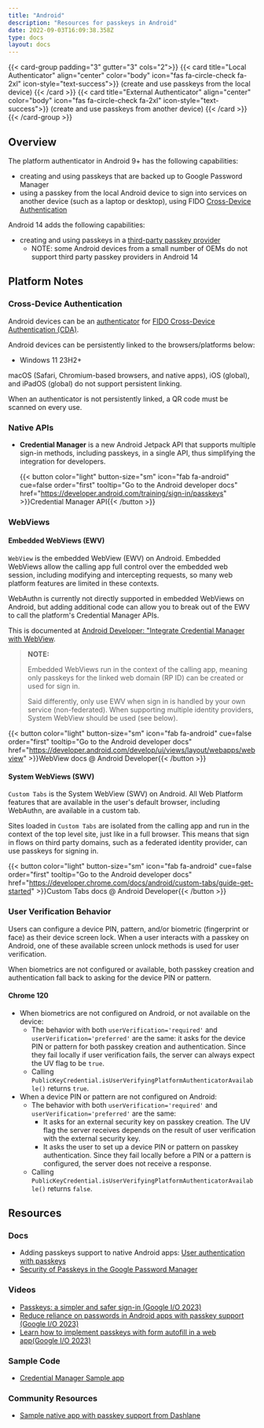 ```yaml
---
title: "Android"
description: "Resources for passkeys in Android"
date: 2022-09-03T16:09:38.358Z
type: docs
layout: docs
---
```


{{< card-group padding="3" gutter="3" cols="2">}}
    {{< card title="Local Authenticator" align="center" color="body" icon="fas fa-circle-check fa-2xl" icon-style="text-success">}}
        (create and use passkeys from the local device)
    {{< /card >}}
    {{< card title="External Authenticator" align="center" color="body" icon="fas fa-circle-check fa-2xl" icon-style="text-success">}}
        (create and use passkeys from another device)
    {{< /card >}}
{{< /card-group >}}

## Overview

The platform authenticator in Android 9+ has the following capabilities:

- creating and using passkeys that are backed up to Google Password Manager
- using a passkey from the local Android device to sign into services on another device (such as a laptop or desktop), using FIDO [Cross-Device Authentication](/terms#cross-device-authentication-cda)

Android 14 adds the following capabilities:

- creating and using passkeys in a [third-party passkey provider](/terms/#third-party-passkey-provider)
  - NOTE: some Android devices from a small number of OEMs do not support third party passkey providers in Android 14

## Platform Notes

### Cross-Device Authentication

Android devices can be an [authenticator](/terms/#cda-authenticator) for [FIDO Cross-Device Authentication (CDA)](/terms#cross-device-authentication-cda).

Android devices can be persistently linked to the browsers/platforms below:

- Windows 11 23H2+

macOS (Safari, Chromium-based browsers, and native apps), iOS (global), and iPadOS (global) do not support persistent linking.

When an authenticator is not persistently linked, a QR code must be scanned on every use.

### Native APIs

- **Credential Manager** is a new Android Jetpack API that supports multiple sign-in methods, including passkeys, in a single API, thus simplifying the integration for developers.

  {{< button color="light" button-size="sm" icon="fab fa-android" cue=false order="first" tooltip="Go to the Android developer docs" href="https://developer.android.com/training/sign-in/passkeys" >}}Credential Manager API{{< /button >}}

### WebViews

#### Embedded WebViews (EWV)

`WebView` is the embedded WebView (EWV) on Android. Embedded WebViews allow the calling app full control over the embedded web session, including modifying and intercepting requests, so many web platform features are limited in these contexts.

WebAuthn is currently not directly supported in embedded WebViews on Android, but adding additional code can allow you to break out of the EWV to call the platform's Credential Manager APIs.

This is documented at [Android Developer: "Integrate Credential Manager with WebView](https://developer.android.com/training/sign-in/credential-manager-webview).

> **NOTE:**
>
> Embedded WebViews run in the context of the calling app, meaning only passkeys for the linked web domain (RP ID) can be created or used for sign in.
>
> Said differently, only use EWV when sign in is handled by your own service (non-federated). When supporting multiple identity providers, System WebView should be used (see below).

{{< button color="light" button-size="sm" icon="fab fa-android" cue=false order="first" tooltip="Go to the Android developer docs" href="https://developer.android.com/develop/ui/views/layout/webapps/webview" >}}WebView docs @ Android Developer{{< /button >}}

<!-- TODO: add screenshot example -->

#### System WebViews (SWV)

`Custom Tabs` is the System WebView (SWV) on Android. All Web Platform features that are available in the user's default browser, including WebAuthn, are available in a custom tab.

Sites loaded in `Custom Tabs` are isolated from the calling app and run in the context of the top level site, just like in a full browser. This means that sign in flows on third party domains, such as a federated identity provider, can use passkeys for signing in.

{{< button color="light" button-size="sm" icon="fab fa-android" cue=false order="first" tooltip="Go to the Android developer docs" href="https://developer.chrome.com/docs/android/custom-tabs/guide-get-started" >}}Custom Tabs docs @ Android Developer{{< /button >}}

<!-- TODO: add screenshot example -->

### User Verification Behavior

Users can configure a device PIN, pattern, and/or biometric (fingerprint or face) as their device screen lock. When a user interacts with a passkey on Android, one of these available screen unlock methods is used for user verification.

When biometrics are not configured or available, both passkey creation and authentication fall back to asking for the device PIN or pattern.

#### Chrome 120

- When biometrics are not configured on Android, or not available on the device:
  - The behavior with both `userVerification='required'` and `userVerification='preferred'` are the same: it asks for the device PIN or pattern for both passkey creation and authentication. Since they fail locally if user verification fails, the server can always expect the UV flag to be `true`.
  - Calling `PublicKeyCredential.isUserVerifyingPlatformAuthenticatorAvailable()` returns `true`.
- When a device PIN or pattern are not configured on Android:
  - The behavior with both `userVerification='required'` and `userVerification='preferred'` are the same:
    - It asks for an external security key on passkey creation. The UV flag the server receives depends on the result of user verification with the external security key.
    - It asks the user to set up a device PIN or pattern on passkey authentication. Since they fail locally before a PIN or a pattern is configured, the server does not receive a response.
  - Calling `PublicKeyCredential.isUserVerifyingPlatformAuthenticatorAvailable()` returns `false`.

## Resources

### Docs

- Adding passkeys support to native Android apps: [User authentication with passkeys](https://developer.android.com/design/ui/mobile/guides/patterns/passkeys)
- [Security of Passkeys in the Google Password Manager](https://security.googleblog.com/2022/10/SecurityofPasskeysintheGooglePasswordManager.html)

### Videos

- [Passkeys: a simpler and safer sign-in (Google I/O 2023)](https://www.youtube.com/watch?v=SF8ueIn2Nlc)
- [Reduce reliance on passwords in Android apps with passkey support (Google I/O 2023)](https://www.youtube.com/watch?v=36peNZUlgzU)
- [Learn how to implement passkeys with form autofill in a web app(Google I/O 2023)](https://www.youtube.com/watch?v=_qSCYiU_Yr4)

### Sample Code

- [Credential Manager Sample app](https://github.com/android/identity-samples/tree/main/CredentialManager)

### Community Resources

- [Sample native app with passkey support from Dashlane](https://github.com/Dashlane/android-passkey-example)
